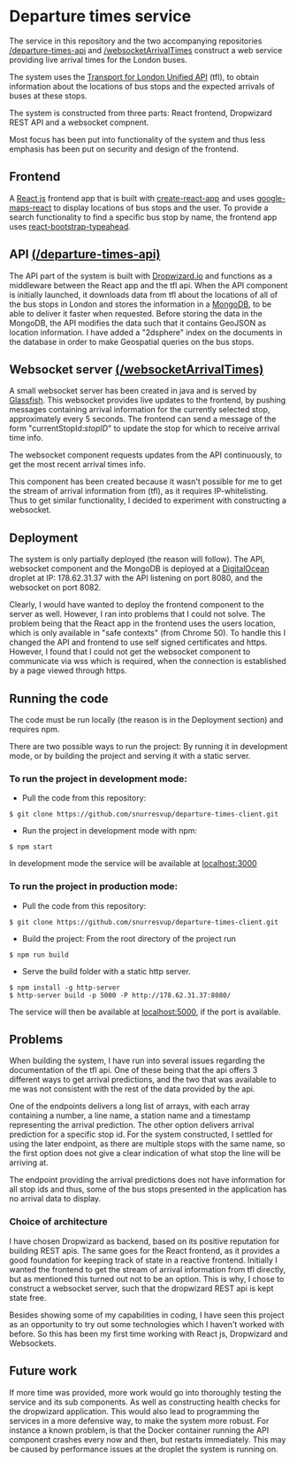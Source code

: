 # Departure times service
The service in this repository and the two accompanying repositories
[/departure-times-api](https://github.com/snurresvup/departure-times-api) and [/websocketArrivalTimes](https://github.com/snurresvup/websocketArrivalTimes)
construct a web service providing live arrival times for the London buses.

The system uses the [Transport for London Unified API](https://api.tfl.gov.uk/) (tfl), to obtain information about the locations of bus stops and the expected arrivals of buses at these stops.

The system is constructed from three parts: React frontend, Dropwizard REST API and a websocket compnent.

Most focus has been put into functionality of the system and thus less emphasis has been put on security and design of the frontend.

## Frontend
A [React js](https://facebook.github.io/react/) frontend app that is built with [create-react-app](https://github.com/facebookincubator/create-react-app) and uses [google-maps-react](https://www.npmjs.com/package/google-maps-react) to display locations of bus stops and the user. To provide a search functionality to find a specific bus stop by name, the frontend app uses [react-bootstrap-typeahead](https://www.npmjs.com/package/react-bootstrap-typeahead).

## API [(/departure-times-api)](https://github.com/snurresvup/departure-times-api)
The API part of the system is built with [Dropwizard.io](http://www.dropwizard.io/) and functions as a middleware between the React app and the tfl api. When the API component is initially launched, it downloads data from tfl about the locations of all of the bus stops in London and stores the information in a [MongoDB](https://www.mongodb.com/), to be able to deliver it faster when requested. Before storing the data in the MongoDB, the API modifies the data such that it contains GeoJSON as location information. I have added a "2dsphere" index on the documents in the database in order to make Geospatial queries on the bus stops.

## Websocket server [(/websocketArrivalTimes)](https://github.com/snurresvup/websocketArrivalTimes)
A small websocket server has been created in java and is served by [Glassfish](https://javaee.github.io/glassfish/). This websocket provides live updates to the frontend, by pushing messages containing arrival information for the currently selected stop, approximately every 5 seconds.
The frontend can send a message of the form "currentStopId:*stopID*" to update the stop for which to receive arrival time info.

The websocket component requests updates from the API continuously, to get the most recent arrival times info.

This component has been created because it wasn't possible for me to get the stream of arrival information from (tfl), as it requires IP-whitelisting. Thus to get similar functionality, I decided to experiment with constructing a websocket.

## Deployment
The system is only partially deployed (the reason will follow). The API, websocket component and the MongoDB is deployed at a [DigitalOcean](https://www.digitalocean.com/) droplet at IP: 178.62.31.37
with the API listening on port 8080, and the websocket on port 8082.

Clearly, I would have wanted to deploy the frontend component to the server as well. However, I ran into problems that I could not solve. The problem being that the React app in the frontend uses the users location, which is only available in "safe contexts" (from Chrome 50). To handle this I changed the API and frontend to use self signed certificates and https. However, I found that I could not get the websocket component to communicate via wss which is required, when the connection is established by a page viewed through https.

## Running the code
The code must be run locally (the reason is in the Deployment section) and requires npm.

There are two possible ways to run the project: By running it in development mode, or by building the project and serving it with a static server.

### To run the project in development mode:
- Pull the code from this repository:
```shell
$ git clone https://github.com/snurresvup/departure-times-client.git
```
- Run the project in development mode with npm:
```shell
$ npm start
```
In development mode the service will be available at [localhost:3000](http://localhost:3000)


### To run the project in production mode:
- Pull the code from this repository:
```shell
$ git clone https://github.com/snurresvup/departure-times-client.git
```
- Build the project: From the root directory of the project run
```shell
$ npm run build
```
- Serve the build folder with a static http server.
```shell
$ npm install -g http-server
$ http-server build -p 5000 -P http://178.62.31.37:8080/
```
The service will then be available at  [localhost:5000](http://localhost:5000), if the port is available.

## Problems
When building the system, I have run into several issues regarding the documentation of the tfl api.
One of these being that the api offers 3 different ways to get arrival predictions, and the two that was available to me was not consistent with the rest of the data provided by the api.

One of the endpoints delivers a long list of arrays, with each array containing a number, a line name, a station name and a timestamp representing the arrival prediction. The other option delivers arrival prediction for a specific stop id. For the system constructed, I settled for using the later endpoint, as there are multiple stops with the same name, so the first option does not give a clear indication of what stop the line will be arriving at.

The endpoint providing the arrival predictions does not have information for all stop ids and thus, some of the bus stops presented in the application has no arrival data to display.

### Choice of architecture
I have chosen Dropwizard as backend, based on its positive reputation for building REST apis. The same goes for the React frontend, as it provides a good foundation for keeping track of state in a reactive frontend. Initially I wanted the frontend to get the stream of arrival information from tfl directly, but as mentioned this turned out not to be an option. This is why, I chose to construct a websocket server, such that the dropwizard REST api is kept state free.

Besides showing some of my capabilities in coding, I have seen this project as an opportunity to try out some technologies which I haven't worked with before. So this has been my first time working with React js, Dropwizard and Websockets.

## Future work
If more time was provided, more work would go into thoroughly testing the service and its sub components. As well as constructing health checks for the dropwizard application. This would also lead to programming the services in a more defensive way, to make the system more robust.
For instance a known problem, is that the Docker container running the API component crashes every now and then, but restarts immediately. This may be caused by performance issues at the droplet the system is running on.
